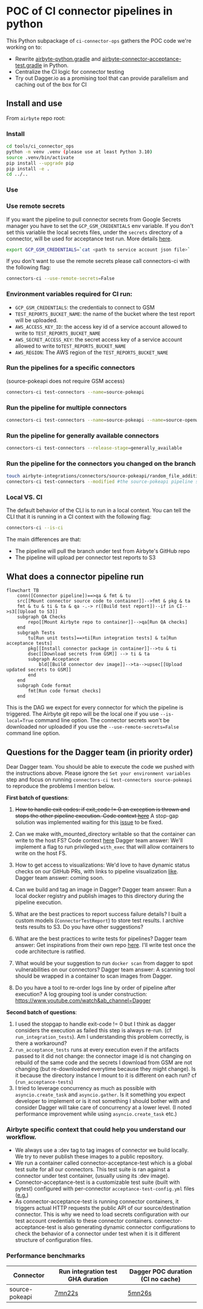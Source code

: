 # POC of CI connector pipelines in python

This Python subpackage of `ci-connector-ops` gathers the POC code we're working on to:
- Rewrite [airbyte-python.gradle](https://github.com/airbytehq/airbyte/blob/7d7e48b2a342a328fa74c6fd11a9268e1dcdcd64/buildSrc/src/main/groovy/airbyte-python.gradle) and [airbyte-connector-acceptance-test.gradle](https://github.com/airbytehq/airbyte/blob/master/buildSrc/src/main/groovy/airbyte-connector-acceptance-test.gradle) in Python.
- Centralize the CI logic for connector testing 
- Try out Dagger.io as a promising tool that can provide parallelism and caching out of the box for CI 

## Install and use
From `airbyte` repo root:

### Install
```bash
cd tools/ci_connector_ops
python -m venv .venv (please use at least Python 3.10)
source .venv/bin/activate
pip install --upgrade pip
pip install -e .
cd ../..
```

### Use

### Use remote secrets
If you want the pipeline to pull connector secrets from Google Secrets manager you have to set the `GCP_GSM_CREDENTIALS` env variable.
If you don't set this variable the local secrets files, under the `secrets` directory of a connector, will be used for acceptance test run.
More details [here](https://github.com/airbytehq/airbyte/blob/master/tools/ci_credentials/README.md#L20).

```bash
export GCP_GSM_CREDENTIALS=`cat <path to service account json file>`
```

If you don't want to use the remote secrets please call connectors-ci with the following flag:
```bash
connectors-ci --use-remote-secrets=False
```

### Environment variables required for CI run:
* `GCP_GSM_CREDENTIALS`: the credentials to connect to GSM
* `TEST_REPORTS_BUCKET_NAME`: the name of the bucket where the test report will be uploaded.
* `AWS_ACCESS_KEY_ID`: the access key id of a service account allowed to write to `TEST_REPORTS_BUCKET_NAME`
* `AWS_SECRET_ACCESS_KEY`: the secret access key of a service account allowed to write to`TEST_REPORTS_BUCKET_NAME`
* `AWS_REGION`: The AWS region of the `TEST_REPORTS_BUCKET_NAME`


### **Run the pipelines for a specific connectors**
(source-pokeapi does not require GSM access)
```bash
connectors-ci test-connectors --name=source-pokeapi
```

### **Run the pipeline for multiple connectors**

```bash
connectors-ci test-connectors --name=source-pokeapi --name=source-openweather
```
### **Run the pipeline for generally available connectors**

```bash
connectors-ci test-connectors --release-stage=generally_available
```


### **Run the pipeline for the connectors you changed on the branch**

```bash
touch airbyte-integrations/connectors/source-pokeapi/random_file_addition.txt
connectors-ci test-connectors --modified #the source-pokeapi pipeline should run
```

### Local VS. CI
The default behavior of the CLI is to run in a local context.
You can tell the CLI that it is running in a CI context with the following flag:
```bash
connectors-ci --is-ci
```

The main differences are that:
- The pipeline will pull the branch under test from Airbyte's GitHub repo
- The pipeline will upload per connector test reports to S3 


## What does a connector pipeline run

```mermaid
flowchart TB
    conn([Connector pipeline])==>qa & fmt & tu
    src[[Mount connector source code to container]]-->fmt & pkg & ta
    fmt & tu & ti & ta & qa -.-> r([Build test report])--if in CI-->s3[[Upload to S3]]
    subgraph QA Checks
        repo[[Mount Airbyte repo to container]]-->qa[Run QA checks]
    end
    subgraph Tests
        tu[Run unit tests]==>ti[Run integration tests] & ta[Run acceptance tests]
        pkg[[Install connector package in container]]-->tu & ti
        dsec[[Download secrets from GSM]] --> ti & ta
        subgraph Acceptance
            bld[[Build connector dev image]]-->ta-->upsec[[Upload updated secrets to GSM]]
        end
    end
    subgraph Code format
        fmt[Run code format checks]
    end
```

This is the DAG we expect for every connector for which the pipeline is triggered.
The Airbyte git repo will be the local one if you use `--is-local=True` command line option.
The connector secrets won't be downloaded nor uploaded if you use the `--use-remote-secrets=False` command line option.

## Questions for the Dagger team (in priority order)

Dear Dagger team. You should be able to execute the code we pushed with the instructions above.
Please ignore the `Set your environment variables` step and focus on running `connectors-ci test-connectors source-pokeapi` to reproduce the problems I mention below.

**First batch of questions**:

1. ~~How to handle exit codes: if exit_code != 0 an exception is thrown and stops the other pipeline execution. Code context [here](https://github.com/airbytehq/airbyte/blob/7d7e48b2a342a328fa74c6fd11a9268e1dcdcd64/tools/ci_connector_ops/ci_connector_ops/pipelines/actions/tests.py#L25)~~ A stop-gap solution was implemented waiting for this [issue](https://github.com/dagger/dagger/issues/3192) to be fixed.
2. Can we make with_mounted_directory writable so that the container can write to the host FS? Code context [here](https://github.com/airbytehq/airbyte/blob/7d7e48b2a342a328fa74c6fd11a9268e1dcdcd64/tools/ci_connector_ops/ci_connector_ops/pipelines/actions/tests.py#L119)
Dagger team answer: We'll implement a flag to run privileged `with_exec` that will allow containers to write on the host FS.
3. How to get access to visualizations: We'd love to have dynamic status checks on our GitHub PRs, with links to pipeline visualization [like](https://propeller.fly.dev/runs/da68273e-48d8-4354-8d8b-efaccf2792b9).
Dagger team answer: coming soon. 
4. Can we build and tag an image in Dagger?
Dagger team answer: Run a local docker registry and publish images to this directory during the pipeline execution.
5. What are the best practices to report success failure details?
I built a custom models (`ConnectorTestReport`) to store test results. I archive tests results to S3. Do you have other suggestions? 
6. What are the best practices to write tests for pipelines?
Dagger team answer: Get inspirations from their own repo [here](https://github.com/dagger/dagger/tree/main/sdk/python/tests). 
I'll write test once the code architecture is ratified.

7. What would be your suggestion to run `docker scan` from dagger to spot vulnerabilities on our connectors?
Dagger team answer: A scanning tool should be wrapped in a container to scan images from Dagger.
8. Do you have a tool to re-order logs line by order of pipeline after execution?
A log grouping tool is under construction: https://www.youtube.com/watch&ab_channel=Dagger

**Second batch of questions**:

1. I used the stopgap to handle exit-code != 0 but I think as dagger considers the execution as failed this step is always re-run. (cf `run_integration_tests`). Am I understanding this problem correctly, is there a workaround?
2. `run_acceptance_tests` runs at every execution even if the artifacts passed to it did not change: the connector image id is not changing on rebuild of the same code and the secrets I download from GSM are not changing (but re-downloaded everytime because they might change). Is it because the directory instance I mount to it is different on each run? cf (`run_acceptance-tests`)
3. I tried to leverage concurrency as much as possible with `asyncio.create_task` and `asyncio.gather`. Is it something you expect developer to implement or is it not something I should bother with and consider Dagger will take care of concurrency at a lower level. (I noted performance improvement while using `asyncio.create_task` etc.)  

### Airbyte specific context that could help you understand our workflow.
- We always use a :dev tag to tag images of connector we build locally. We try to never publish these images to a public repository.
- We run a container called connector-acceptance-test which is a global test suite for all our connectors. This test suite is ran against a connector under test container, (usually using its :dev image).
- Connector-acceptance-test is a customizable test suite (built with pytest) configured with per-connector `acceptance-test-config.yml` files ([e.g.](https://github.com/airbytehq/airbyte/blob/b0c5f14db6a905899d0f9c043954abcc5ec296f0/airbyte-integrations/connectors/source-pokeapi/acceptance-test-config.yml#L1))
- As connector-acceptance-test is running connector containers, it triggers actual HTTP requests the public API of our source/destination connector. This is why we need to load secrets configuration with our test account credentials to these connector containers. connector-acceptance-test is also generating dynamic connector configurations to check the behavior of a connector under test when it is  it different structure of configuration files. 


### Performance benchmarks

| Connector      | Run integration test GHA duration                                      | Dagger POC duration (CI no cache)                                      |
| -------------- | ---------------------------------------------------------------------- | ---------------------------------------------------------------------- |
| source-pokeapi | [7mn22s](https://github.com/airbytehq/airbyte/actions/runs/4395453220) | [5mn26s](https://github.com/airbytehq/airbyte/actions/runs/4403595746) |